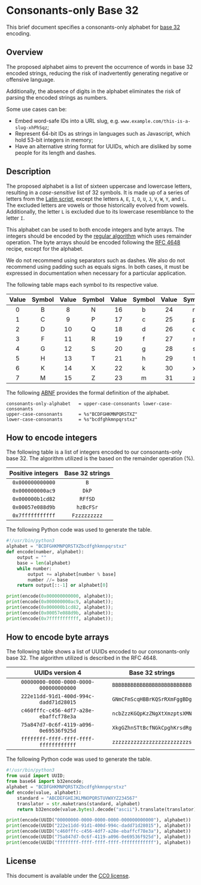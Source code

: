 Consonants-only Base 32
===================================

This brief document specifies a consonants-only alphabet for [base 32](https://en.wikipedia.org/wiki/Base32) encoding.

Overview
-----------------------------------

The proposed alphabet aims to prevent the occurrence of words in base 32 encoded strings, reducing the risk of inadvertently generating negative or offensive language.

Additionally, the absence of digits in the alphabet eliminates the risk of parsing the encoded strings as numbers.

Some use cases can be:

* Embed word-safe IDs into a URL slug, e.g. `www.example.com/this-is-a-slug-xhPhSqz`;
* Represent 64-bit IDs as strings in languages such as Javascript, which hold 53-bit integers in memory;
* Have an alternative string format for UUIDs, which are disliked by some people for its length and dashes.

Description
-----------------------------------

The proposed alphabet is a list of sixteen uppercase and lowercase letters, resulting in a _case-sensitive_ list of 32 symbols. It is made up of a series of letters from the [Latin script](https://en.wikipedia.org/wiki/Latin_script), except the letters `A`, `E`, `I`, `O`, `U`, `J`, `V`, `W`, `Y`, and `L`. The excluded letters are vowels or those historically evolved from vowels. Additionally, the letter `L` is excluded due to its lowercase resemblance to the letter `I`.

This alphabet can be used to both encode integers and byte arrays. The integers should be encoded by the [regular algorithm](https://stackoverflow.com/questions/2267362/how-to-convert-an-integer-to-a-string-in-any-base) which uses remainder operation. The byte arrays should be encoded following the [RFC 4648](https://datatracker.ietf.org/doc/html/rfc4648) recipe, except for the alphabet.

We do not recommend using separators such as dashes. We also do not recommend using padding such as equals signs. In both cases, it must be expressed in documentation when necessary for a particular application.

The following table maps each symbol to its respective value.

| Value | Symbol | Value | Symbol | Value | Symbol | Value | Symbol |
| :---: | :----: | :---: | :----: | :---: | :----: | :---: | :----: |
| 0 | B | 8 | N | 16 | b | 24 | n |
| 1 | C | 9 | P | 17 | c | 25 | p |
| 2 | D | 10 | Q | 18 | d | 26 | q |
| 3 | F | 11 | R | 19 | f | 27 | r |
| 4 | G | 12 | S | 20 | g | 28 | s |
| 5 | H | 13 | T | 21 | h | 29 | t |
| 6 | K | 14 | X | 22 | k | 30 | x |
| 7 | M | 15 | Z | 23 | m | 31 | z |

The following [ABNF](https://en.wikipedia.org/wiki/Augmented_Backus%E2%80%93Naur_form) provides the formal definition of the alphabet.

```abnf
consonants-only-alphabet   = upper-case-consonants lower-case-consonants
upper-case-consonants      = %s"BCDFGHKMNPQRSTXZ"
lower-case-consonants      = %s"bcdfghkmnpqrstxz"
```

How to encode integers
-----------------------------------

The following table is a list of integers encoded to our consonants-only base 32. The algorithm utilized is the based on the remainder operation (%).

| Positive integers    | Base 32 strings |
|:--------------------:|:---------------:|
| `0x000000000000`     | `B`             |
| `0x000000000ac9`     | `DkP`           |
| `0x000000b1cd82`     | `RFfSD`         |
| `0x00057e088d9b`     | `hzBcFSr`       |
| `0x7fffffffffff`     | `Fzzzzzzzzz`    |

The following Python code was used to generate the table.

```python
#!/usr/bin/python3
alphabet = "BCDFGHKMNPQRSTXZbcdfghkmnpqrstxz"
def encode(number, alphabet):
    output = ""
    base = len(alphabet)
    while number:
        output += alphabet[number % base]
        number //= base
    return output[::-1] or alphabet[0]

print(encode(0x000000000000, alphabet));
print(encode(0x000000000ac9, alphabet));
print(encode(0x000000b1cd82, alphabet));
print(encode(0x00057e088d9b, alphabet));
print(encode(0x7fffffffffff, alphabet));
```

How to encode byte arrays
-----------------------------------

The following table shows a list of UUIDs encoded to our consonants-only base 32. The algorithm utilized is described in the RFC 4648.

| UUIDs version 4                        | Base 32 strings              |
|:--------------------------------------:|:----------------------------:|
| `00000000-0000-0000-0000-000000000000` | `BBBBBBBBBBBBBBBBBBBBBBBBBB` |
| `222e11dd-91d1-400d-994c-dadd71d28015` | `GNmCFmScqHBBrKQSrRXmFggBDg` |
| `c460fffc-c456-4df7-a28e-ebaffcf78e3a` | `ncbZzzKGQpKzZNgXtXmzptsXMN` |
| `75a847d7-0c6f-4119-a096-0e69536f925d` | `XkgGZhnSTtBcfNGkCpghKrsdRg` |
| `ffffffff-ffff-ffff-ffff-ffffffffffff` | `zzzzzzzzzzzzzzzzzzzzzzzzzs` |

The following Python code was used to generate the table.

```python
#!/usr/bin/python3
from uuid import UUID;
from base64 import b32encode;
alphabet = "BCDFGHKMNPQRSTXZbcdfghkmnpqrstxz"
def encode(value, alphabet): 
    standard = "ABCDEFGHIJKLMNOPQRSTUVWXYZ234567"
    translator = str.maketrans(standard, alphabet)
    return b32encode(value.bytes).decode("ascii").translate(translator).replace("=", "")

print(encode(UUID("00000000-0000-0000-0000-000000000000"), alphabet))
print(encode(UUID("222e11dd-91d1-400d-994c-dadd71d28015"), alphabet))
print(encode(UUID("c460fffc-c456-4df7-a28e-ebaffcf78e3a"), alphabet))
print(encode(UUID("75a847d7-0c6f-4119-a096-0e69536f925d"), alphabet))
print(encode(UUID("ffffffff-ffff-ffff-ffff-ffffffffffff"), alphabet))
```

License
-----------------------------------

This document is available under the [CC0 license](https://en.wikipedia.org/wiki/Creative_Commons_license).

